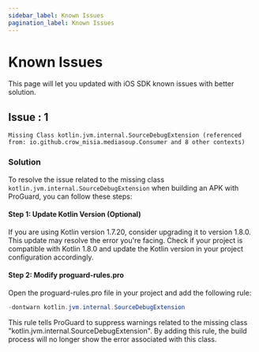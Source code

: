 ```yaml
---
sidebar_label: Known Issues
pagination_label: Known Issues
---
```


# Known Issues

This page will let you updated with iOS SDK known issues with better solution.

## Issue : 1

```
Missing Class kotlin.jvm.internal.SourceDebugExtension (referenced from: io.github.crow_misia.mediasoup.Consumer and 8 other contexts)
```

### Solution

To resolve the issue related to the missing class `kotlin.jvm.internal.SourceDebugExtension` when building an APK with ProGuard, you can follow these steps:

#### Step 1: Update Kotlin Version (Optional)

If you are using Kotlin version 1.7.20, consider upgrading it to version 1.8.0. This update may resolve the error you're facing. Check if your project is compatible with Kotlin 1.8.0 and update the Kotlin version in your project configuration accordingly.

#### Step 2: Modify proguard-rules.pro

Open the proguard-rules.pro file in your project and add the following rule:

```java
-dontwarn kotlin.jvm.internal.SourceDebugExtension
```

This rule tells ProGuard to suppress warnings related to the missing class "kotlin.jvm.internal.SourceDebugExtension". By adding this rule, the build process will no longer show the error associated with this class.
